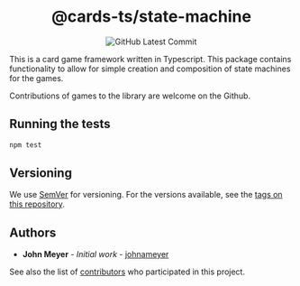 <h1 align="center">@cards-ts/state-machine</h1>
<div align="center">

![GitHub Latest Commit](https://img.shields.io/github/last-commit/johnameyer/cards-ts)
</div>

This is a card game framework written in Typescript. This package contains functionality to allow for simple creation and composition of state machines for the games.

Contributions of games to the library are welcome on the Github.

## Running the tests

```bash
npm test
```

## Versioning

We use [SemVer](http://semver.org/) for versioning. For the versions available, see the [tags on this repository](https://github.com/johnameyer/cards-ts/tags).

## Authors

* **John Meyer** - *Initial work* - [johnameyer](https://github.com/johnameyer)

See also the list of [contributors](https://github.com/johnameyer/cards-ts/contributors) who participated in this project.